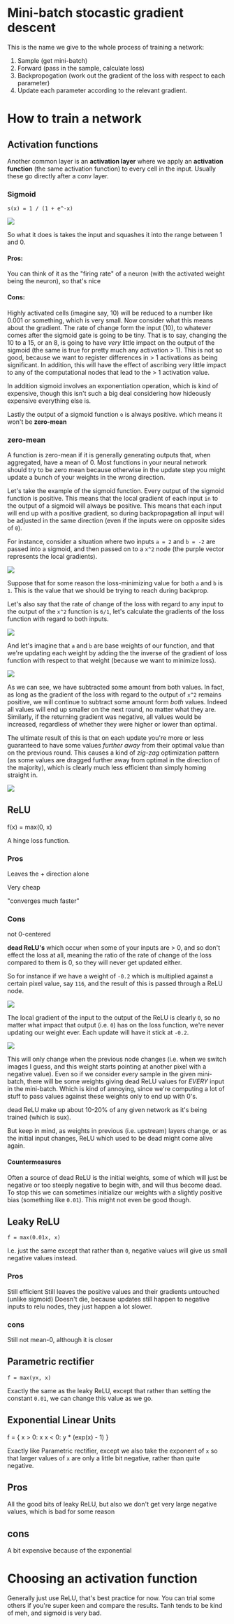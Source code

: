 # Mini-batch stocastic gradient descent 

This is the name we give to the whole process of training a network:

1. Sample (get mini-batch)
2. Forward (pass in the sample, calculate loss)
3. Backpropogation (work out the gradient of the loss with respect to each parameter)
4. Update each parameter according to the relevant gradient.

# How to train a network

## Activation functions

Another common layer is an **activation layer** where we apply an **activation function** (the same activation function) to every cell in the input. Usually these go directly after a conv layer.

### Sigmoid

    s(x) = 1 / (1 + e^-x)

![](./images/sigmoid.png)

So what it does is takes the input and squashes it into the range between 1 and 0.

#### Pros:

You can think of it as the "firing rate" of a neuron (with the activated weight being the neuron), so that's nice

#### Cons:

Highly activated cells (imagine say, 10) will be reduced to a number like 0.001 or something, which is very small. Now consider what this means about the gradient. The rate of change form the input (10), to whatever comes after the sigmoid gate is going to be tiny. That is to say, changing the 10 to a 15, or an 8, is going to have *very* little impact on the output of the sigmoid (the same is true for pretty much any activation > 1). This is not so good, because we want to register differences in > 1 activations as being significant. In addition, this will have the effect of ascribing very little impact to any of the computational nodes that lead to the > 1 activation value.


In addition sigmoid involves an exponentiation operation, which is kind of expensive, though this isn't such a big deal considering how hideously expensive everything else is.

Lastly the output of a sigmoid function `o` is always positive. which means it won't be **zero-mean**

### zero-mean

A function is zero-mean if it is generally generating outputs that, when aggregated, have a mean of 0. Most functions in your neural network should try to be zero mean because otherwise in the update step you might update a bunch of your weights in the wrong direction.

Let's take the example of the sigmoid function. Every output of the sigmoid function is positive. This means that the local gradient of each input `in` to the output of a sigmoid will always be positive. This means that each input will end up with a positive gradient, so during backpropagation all input will be adjusted in the same direction (even if the inputs were on opposite sides of `0`). 

For instance, consider a situation where two inputs `a = 2` and `b = -2` are passed into a sigmoid, and then passed on to a `x^2` node (the purple vector represents the local gradients).

![](./images/sigmoids-0.png)

Suppose that for some reason the loss-minimizing value for both `a` and `b` is `1`. This is the value that we should be trying to reach during backprop.

Let's also say that the rate of change of the loss with regard to any input to the output of the `x^2` function is `6/1`, let's calculate the gradients of the loss function with regard to both inputs.

![](./images/sigmoids-1.png)

And let's imagine that `a` and `b` are base weights of our function, and that we're updating each weight by adding the the inverse of the gradient of loss function with respect to that weight (because we want to minimize loss).

![](./images/sigmoids-2.png)

As we can see, we have subtracted some amount from both values. In fact, as long as the gradient of the loss with regard to the output of `x^2` remains positive, we will continue to subtract some amount form *both* values. Indeed all values will end up smaller on the next round, no matter what they are. Similarly, if the returning gradient was negative, all values would be increased, regardless of whether they were higher or lower than optimal. 

The ultimate result of this is that on each update you're more or less guaranteed to have some values *further away* from their optimal value than on the previous round. This causes a kind of *zig-zag* optimization pattern (as some values are dragged further away from optimal in the direction of the majority), which is clearly much less efficient than simply homing straight in.

![](./images/zigzag.png)

## ReLU

 f(x) = max(0, x)

A hinge loss function.

### Pros

Leaves the + direction alone

Very cheap

"converges much faster"

### Cons

not 0-centered

**dead ReLU's** which occur when some of your inputs are > 0, and so don't effect the loss at all, meaning the ratio of the rate of change of the loss compared to them is 0, so they will never get updated either. 

So for instance if we have a weight of `-0.2` which is multiplied against a certain pixel value, say `116`, and the result of this is passed through a ReLU node.

![](./images/relu-0.png)

The local gradient of the input to the output of the ReLU is clearly `0`, so no matter what impact that output (i.e. `0`) has on the loss function, we're never updating our weight ever. Each update will have it stick at `-0.2`. 

![](./images/relu-1.png)

This will only change when the previous node changes (i.e. when we switch images I guess, and this weight starts pointing at another pixel with a negative value). Even so if we consider every sample in the given mini-batch, there will be some weights giving dead ReLU values for *EVERY* input in the mini-batch. Which is kind of annoying, since we're computing a lot of stuff to pass values against these weights only to end up with 0's.

dead ReLU make up about 10-20% of any given network as it's being trained (which is sux).

But keep in mind, as weights in previous (i.e. upstream) layers change, or as the initial input changes, ReLU which used to be dead might come alive again.

#### Countermeasures

Often a source of dead ReLU is the initial weights, some of which will just be negative or too steeply negative to begin with, and will thus become dead. To stop this we can sometimes initialize our weights with a slightly positive bias (something like `0.01`). This might not even be good though.

## Leaky ReLU

    f = max(0.01x, x)

I.e. just the same except that rather than `0`, negative values will give us small negative values instead.

### Pros

Still efficient
Still leaves the positive values and their gradients untouched (unlike sigmoid)
Doesn't die, because updates still happen to negative inputs to relu nodes, they just happen a lot slower. 

### cons

Still not mean-0, although it is closer


## Parametric rectifier

    f = max(yx, x)

Exactly the same as the leaky ReLU, except that rather than setting the constant `0.01`, we can change this value as we go.

## Exponential Linear Units

f = {
    x > 0: x
    x < 0: y * (exp(x) - 1) 
}

Exactly like Parametric rectifier, except we also take the exponent of `x` so that larger values of `x` are only a little bit negative, rather than quite negative.

## Pros

All the good bits of leaky ReLU, but also we don't get very large negative values, which is bad for some reason

## cons

A bit expensive because of the exponential

# Choosing an activation function

Generally just use ReLU, that's best practice for now. You can trial some others if you're super keen and compare the results. Tanh tends to be kind of meh, and sigmoid is very bad.